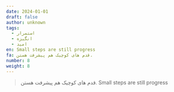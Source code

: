 ```yaml
---
date: 2024-01-01
draft: false
author: unknown
tags:
  - استمرار
  - انگیزه
  - امید
en: Small steps are still progress
fa: قدم های کوچیک هم پیشرفت هستن.
number: 8
weight: 8
---
```


> قدم های کوچیک هم پیشرفت هستن.
> Small steps are still progress

